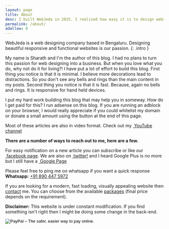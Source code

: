 ```yaml
---
layout: page
title: About
desc: I built WebJeda in 2015. I realised how easy it is to design websites using proper tools and knowledge. This blog would be a beginners guide for web designing. Read more about me here. 
permalink: /about/
adallow: 0
---
```


<i class="fa fa-quote-left  fa-pull-left fa-border"></i>WebJeda is a web designing company based in Bengaluru. Designing beautiful responsive and functional websites is our passion. 
{: .intro }

My name is Sharath and I'm the author of this blog. I had no plans to turn this passion for web designing into a business. But when you love what you do, why not do it for living?! I have put a lot of effort to build this blog. First thing you notice is that it is minimal. I believe more decorations lead to distractions. So you don't see any bells and rings than the main content in my posts. Second thing you notice is that it is fast. Because, again no bells and rings. It is responsive for hand held devices. 

I put my hard work building this blog that may help you in someway. How do I get paid for this? I run adsense on this blog. If you are running an adblock on your browser, I would really appreciate if you could whitelist my domain or donate a small amount using the button at the end of this page.

Most of these articles are also in video format. Check out my <a target="_blank" href="https://www.youtube.com/channel/UCbOO7d0vVo0kIrkd7m32irg" ><i class="fa fa-youtube-square"></i>&nbsp;YouTube channel</a>

**There are a number of ways to reach out to me, here are a few.**

For easy notification on a new article you can subscribe or like our <a target="_blank" href="https://www.facebook.com/webjeda" ><i class="fa fa-facebook-square"></i>&nbsp;facebook page</a>. 
We are also on <a target="_blank" href="https://www.twitter.com/webjeda" ><i class="fa fa-twitter-square"></i>&nbsp;twitter!</a> and I heard Google Plus is no more but I still have a <a target="_blank" href="https://plus.google.com/b/111361987929035019038/?pageId=111361987929035019038" ><i class="fa fa-google-plus-square"></i>&nbsp;Google Page</a>

Please feel free to ping me on whatsapp if you want a quick response
**Whatsapp:** <a href="tel:+91 890 447 5972">+91 890 447 5972</a>

If you are looking for a modern, fast loading, visually appealing website then [contact](http://price.webjeda.com/#contact) me. You can choose from the available [packages](http://price.webjeda.com/) (final price depends on the requirement).

**Disclaimer:** This website is under constant modification. If you find something isn't right then I might be doing some change in the back-end.

<form id="" target="paypal" action="https://www.paypal.com/cgi-bin/webscr" method="post" >
                    <input type="hidden" name="cmd" value="_cart">
                    <input type="hidden" name="business" value="sharu725@gmail.com">
                    <input type="hidden" name="lc" value="IN">
                    <input type="hidden" name="item_name" value="webjeda-donations">
                    <input type="hidden" name="item_number" value="wj">
                    <input type="hidden" name="amount" value="1.00">
                    <input type="hidden" name="currency_code" value="USD">
                    <input type="hidden" name="button_subtype" value="products">
                    <input type="hidden" name="no_note" value="0">
                    <input type="hidden" name="tax_rate" value="0.000">
                    <input type="hidden" name="shipping" value="0.00">
                    <input type="hidden" name="add" value="1">
                    <input type="hidden" name="bn" value="PP-ShopCartBF:btn_cart_LG.gif:NonHostedGuest">
                    <input type="image" src="/img/Buy-me-a-coffee.svg" border="0" name="submit" alt="PayPal – The safer, easier way to pay online.">
                    <img alt="" border="0" style="display:none;" src="https://www.paypalobjects.com/en_GB/i/scr/pixel.gif" width="1" height="1">
            </form>
            
            
<!-- <p class="centered" itemprop="copyrightHolder"><a id="foot" target="_blank" href="http://webjeda.com"><img alt="Built by WebJeda" id="footimg" src="/img/built-by-webjeda.svg"></a></p><br /> -->